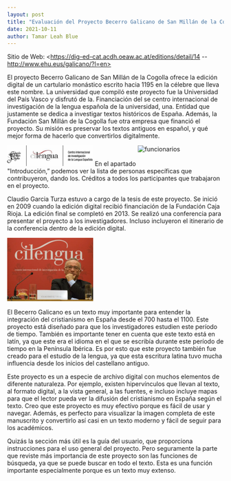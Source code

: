 ```yaml
---
layout: post
title: "Evaluación del Proyecto Becerro Galicano de San Millán de la Cogolla"
date: 2021-10-11
author: Tamar Leah Blue
---
```

Sitio de Web: <https://dig-ed-cat.acdh.oeaw.ac.at/editions/detail/14 -- http://www.ehu.eus/galicano/?l=en>

El proyecto Becerro Galicano de San Millán de la Cogolla ofrece la edición digital de un cartulario monástico escrito hacia 1195 en la célebre que lleva este nombre. 
La universidad que compiló este proyecto fue la Universidad del País Vasco y disfrutó de la. Financiación del se centro internacional de investigación de la lengua española de la universidad, una. Entidad que justamente se dedica a investigar textos históricos de España. Además, la Fundación San Millán de la Cogolla fue otra empresa que financió el proyecto. Su misión es preservar los textos antiguos en español, y qué mejor forma de hacerlo que convertirlos digitalmente.

<img src="/assets/images/picture-2.jpg" alt="universidades" width="200" > 
<img src="/assets/images/picture-5.jpg" alt="funcionarios" width="200" align="right"> 
En el apartado "Introducción,” podemos ver la lista de personas específicas que contribuyeron, dando los. Créditos a todos los participantes que trabajaron en el proyecto.

Claudio Garcia Turza estuvo a cargo de la tesis de este proyecto. Se inició en 2009 cuando la edición digital recibió financiación de la Fundación Caja Rioja. La edición final se completó en 2013. Se realizó una conferencia para presentar el proyecto a los investigadores. Incluso incluyeron el itinerario de la conferencia dentro de la edición digital.

<img src="/assets/images/picture-4.jpg" alt="Claudio" width="200" > 

El Becerro Galicano es un texto muy importante para entender la integración del cristianismo en España desde el 700 hasta el 1100. Este proyecto está diseñado para que los investigadores estudien este período de tiempo. También es importante tener en cuenta que este texto está en latín, ya que este era el idioma en el que se escribía durante este período de tiempo en la Península Ibérica. Es por esto que este proyecto también fue creado para el estudio de la lengua, ya que esta escritura latina tuvo mucha influencia desde los inicios del castellano antiguo.

Este proyecto es un a especie de archivo digital con muchos elementos de diferente naturaleza. Por ejemplo, existen hipervínculos que llevan al texto, al formato digital, a la vista general, a las fuentes, e incluso incluye mapas para que el lector pueda ver la difusión del cristianismo en España según el texto. Creo que este proyecto es muy efectivo porque es fácil de usar y navegar. Además, es perfecto para visualizar la imagen completa de este manuscrito y convertirlo así casi en un texto moderno y fácil de seguir para los académicos.

Quizás la sección más útil es la guía del usuario, que proporciona instrucciones para el uso general del proyecto. Pero seguramente la parte que reviste más importancia de este proyecto son las funciones de búsqueda, ya que se puede buscar en todo el texto. Esta es una función importante especialmente porque es un texto muy extenso.







